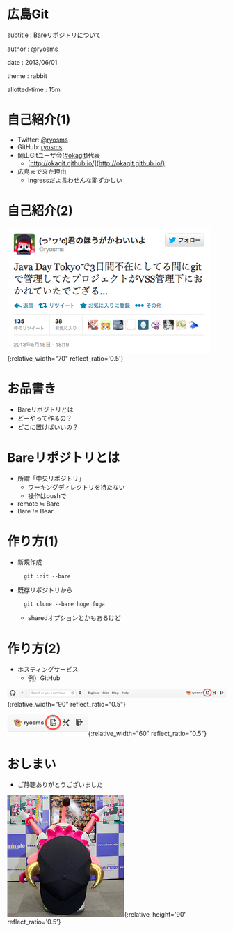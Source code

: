 # 広島Git

subtitle
:	Bareリポジトリについて

author
:   @ryosms

date
:   2013/06/01

theme
:	rabbit

allotted-time
:	15m

# 自己紹介(1)

* Twitter: [@ryosms](https://twitter.com/ryosms)
* GitHub: [ryosms](https://github.com/ryosms)
* 岡山Gitユーザ会([#okagit](https://twitter.com/search/realtime?q=%23okagit&src=typd))代表
	* [http://okagit.github.io/](http://okagit.github.io/)
* 広島まで来た理由
	* Ingressだよ言わせんな恥ずかしい

# 自己紹介(2)

![](./images/tweet.png){:relative_width="70" reflect_ratio='0.5'}

# お品書き

* Bareリポジトリとは
* どーやって作るの？
* どこに置けばいいの？

# Bareリポジトリとは

* 所謂「中央リポジトリ」
	* ワーキングディレクトリを持たない
	* 操作はpushで
* remote ≒ Bare
* Bare != Bear

# 作り方(1)

* 新規作成

		git init --bare

* 既存リポジトリから

		git clone --bare hoge fuga

	* sharedオプションとかもあるけど

# 作り方(2)

* ホスティングサービス
	* 例）GitHub

![](./images/github.png){:relative_width="90" reflect_ratio="0.5"}

![](./images/github2.png){:relative_width="60" reflect_ratio="0.5"}

# おしまい

* ご静聴ありがとうございました

![](./images/bell6.png){:relative_height='90' reflect_ratio='0.5'}

